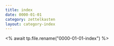 ```yaml
---
title: index
date: 0000-01-01
category: zettelkasten
layout: category-index
---
```


<% await tp.file.rename("0000-01-01-index") %>